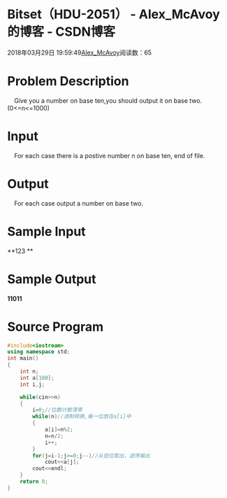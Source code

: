 # Bitset（HDU-2051） - Alex_McAvoy的博客 - CSDN博客





2018年03月29日 19:59:49[Alex_McAvoy](https://me.csdn.net/u011815404)阅读数：65








# Problem Description

    Give you a number on base ten,you should output it on base two.(0<=n<=1000)

# Input

    For each case there is a postive number n on base ten, end of file.

# Output

    For each case output a number on base two.

# Sample Input

**123 **

# Sample Output

**11011**

# Source Program

```cpp
#include<iostream>
using namespace std;
int main()
{
    int n;
    int a[100];
    int i,j;

    while(cin>>n)
    {
        i=0;//位数计数清零  
        while(n)//进制转换,每一位放在a[i]中
        {
            a[i]=n%2;
            n=n/2;
            i++;
        }
        for(j=i-1;j>=0;j--)//从低位取出，逆序输出
            cout<<a[j];
        cout<<endl;
    }
    return 0;
}
```



